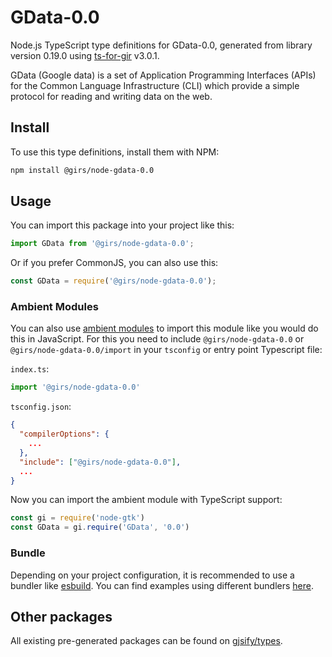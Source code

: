 
# GData-0.0

Node.js TypeScript type definitions for GData-0.0, generated from library version 0.19.0 using [ts-for-gir](https://github.com/gjsify/ts-for-gir) v3.0.1.

GData (Google data) is a set of Application Programming Interfaces (APIs) for the Common Language Infrastructure (CLI) which provide a simple protocol for reading and writing data on the web.

## Install

To use this type definitions, install them with NPM:
```bash
npm install @girs/node-gdata-0.0
```

## Usage

You can import this package into your project like this:
```ts
import GData from '@girs/node-gdata-0.0';
```

Or if you prefer CommonJS, you can also use this:
```ts
const GData = require('@girs/node-gdata-0.0');
```

### Ambient Modules

You can also use [ambient modules](https://github.com/gjsify/ts-for-gir/tree/main/packages/cli#ambient-modules) to import this module like you would do this in JavaScript.
For this you need to include `@girs/node-gdata-0.0` or `@girs/node-gdata-0.0/import` in your `tsconfig` or entry point Typescript file:

`index.ts`:
```ts
import '@girs/node-gdata-0.0'
```

`tsconfig.json`:
```json
{
  "compilerOptions": {
    ...
  },
  "include": ["@girs/node-gdata-0.0"],
  ...
}
```

Now you can import the ambient module with TypeScript support: 

```ts
const gi = require('node-gtk')
const GData = gi.require('GData', '0.0')
```


### Bundle

Depending on your project configuration, it is recommended to use a bundler like [esbuild](https://esbuild.github.io/). You can find examples using different bundlers [here](https://github.com/gjsify/ts-for-gir/tree/main/examples).

## Other packages

All existing pre-generated packages can be found on [gjsify/types](https://github.com/gjsify/types).


